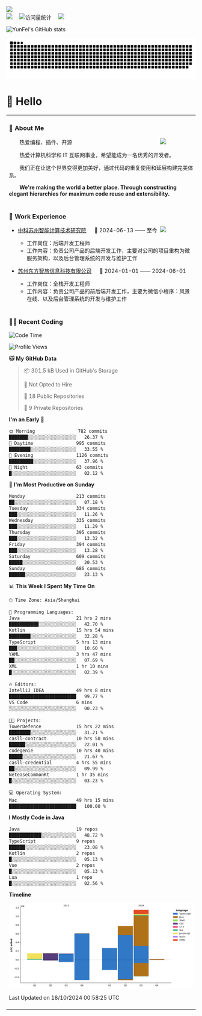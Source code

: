   <!-- dynamic typing effect 动态打字效果 -->
  <div>
    <a href="http://yunfei.plus">
      <img src="https://readme-typing-svg.demolab.com?font=Fira+Code&pause=1000&width=435&lines=console.log(%22Hello%2C%20World%22);祝您今天愉快!&center=true&size=27" />
    </a>
  </div>

  <div>
    <a href="http://yunfei.plus/"><img src="https://img.shields.io/badge/Website-博客-8c36db" /></a>&emsp;
    <!-- visitor -->
    <img src="https://komarev.com/ghpvc/?username=yunfeidog&label=Views&color=orange&style=flat" alt="访问量统计" />&emsp;
    <!-- wakatime -->    
    <a href="https://wakatime.com/@yunfeidog"><img src="https://wakatime.com/badge/user/42d0678c-368b-448b-9a77-5d21c5b55352.svg" /></a>
  </div>

![YunFei's GitHub stats](https://github-readme-stats.vercel.app/api?username=yunfeidog)

![snake](./dist/github-contribution-grid-snake.svg)

#  🙋 Hello

<table>


<tr><td>

### 🤺 About Me

<img align="right" width="88" src="https://cdn.jsdelivr.net/gh/yunfeidog/yunfeidog/assets/images/jobs.png" />

<p>&emsp;&emsp;热爱编程、插件、开源</p>
<p>&emsp;&emsp;热爱计算机科学和 IT 互联网事业，希望能成为一名优秀的开发者。</p>
<p>&emsp;&emsp;我们正在让这个世界变得更加美好，通过代码的重复使用和延展构建完美体系。</p>
<p>&emsp;&emsp;<strong>We're making the world a better place. Through constructing elegant hierarchies for maximum code reuse and extensibility.</strong></p>

</td></tr> 

<tr><td>

### 🏢 Work Experience

<img align="right" width="88" src="https://cdn.jsdelivr.net/gh/yunfeidog/yunfeidog/assets/images/yuanze.png" />

- [中科苏州智能计算技术研究院](http://iict.ac.cn/sy) &emsp; 📌 2024-06-13 —— 至今

  - 工作岗位：后端开发工程师
  - 工作内容：负责公司产品的后端开发工作，主要对公司的项目重构为微服务架构，以及后台管理系统的开发与维护工作

- [苏州东方智旅信息科技有限公司](http://www.leyoobao.com/) &emsp; 📌 2024-01-01 —— 2024-06-01

    - 工作岗位：全栈开发工程师
    - 工作内容：负责公司产品的前后端开发工作，主要为微信小程序：风景在线、以及后台管理系统的开发与维护工作


</td></tr>

<tr><td>

### 👩‍💻 Recent Coding
<!--START_SECTION:waka-->
![Code Time](http://img.shields.io/badge/Code%20Time-1%2C904%20hrs%208%20mins-blue)

![Profile Views](http://img.shields.io/badge/Profile%20Views-1-blue)

**🐱 My GitHub Data** 

> 📦 301.5 kB Used in GitHub's Storage 
 > 
> 🚫 Not Opted to Hire
 > 
> 📜 18 Public Repositories 
 > 
> 🔑 9 Private Repositories 
 > 
**I'm an Early 🐤** 

```text
🌞 Morning                782 commits         ███████░░░░░░░░░░░░░░░░░░   26.37 % 
🌆 Daytime                995 commits         ████████░░░░░░░░░░░░░░░░░   33.55 % 
🌃 Evening                1126 commits        █████████░░░░░░░░░░░░░░░░   37.96 % 
🌙 Night                  63 commits          █░░░░░░░░░░░░░░░░░░░░░░░░   02.12 % 
```
📅 **I'm Most Productive on Sunday** 

```text
Monday                   213 commits         ██░░░░░░░░░░░░░░░░░░░░░░░   07.18 % 
Tuesday                  334 commits         ███░░░░░░░░░░░░░░░░░░░░░░   11.26 % 
Wednesday                335 commits         ███░░░░░░░░░░░░░░░░░░░░░░   11.29 % 
Thursday                 395 commits         ███░░░░░░░░░░░░░░░░░░░░░░   13.32 % 
Friday                   394 commits         ███░░░░░░░░░░░░░░░░░░░░░░   13.28 % 
Saturday                 609 commits         █████░░░░░░░░░░░░░░░░░░░░   20.53 % 
Sunday                   686 commits         ██████░░░░░░░░░░░░░░░░░░░   23.13 % 
```


📊 **This Week I Spent My Time On** 

```text
🕑︎ Time Zone: Asia/Shanghai

💬 Programming Languages: 
Java                     21 hrs 2 mins       ███████████░░░░░░░░░░░░░░   42.70 % 
Kotlin                   15 hrs 54 mins      ████████░░░░░░░░░░░░░░░░░   32.28 % 
TypeScript               5 hrs 13 mins       ███░░░░░░░░░░░░░░░░░░░░░░   10.60 % 
YAML                     3 hrs 47 mins       ██░░░░░░░░░░░░░░░░░░░░░░░   07.69 % 
XML                      1 hr 10 mins        █░░░░░░░░░░░░░░░░░░░░░░░░   02.39 % 

🔥 Editors: 
IntelliJ IDEA            49 hrs 8 mins       █████████████████████████   99.77 % 
VS Code                  6 mins              ░░░░░░░░░░░░░░░░░░░░░░░░░   00.23 % 

🐱‍💻 Projects: 
TowerDefence             15 hrs 22 mins      ████████░░░░░░░░░░░░░░░░░   31.21 % 
casll-contract           10 hrs 50 mins      ██████░░░░░░░░░░░░░░░░░░░   22.01 % 
codegenie                10 hrs 40 mins      █████░░░░░░░░░░░░░░░░░░░░   21.67 % 
casll-credential         4 hrs 55 mins       ██░░░░░░░░░░░░░░░░░░░░░░░   09.99 % 
NeteaseCommonKt          1 hr 35 mins        █░░░░░░░░░░░░░░░░░░░░░░░░   03.23 % 

💻 Operating System: 
Mac                      49 hrs 15 mins      █████████████████████████   100.00 % 
```

**I Mostly Code in Java** 

```text
Java                     19 repos            ████████████░░░░░░░░░░░░░   48.72 % 
TypeScript               9 repos             ██████░░░░░░░░░░░░░░░░░░░   23.08 % 
Kotlin                   2 repos             █░░░░░░░░░░░░░░░░░░░░░░░░   05.13 % 
Vue                      2 repos             █░░░░░░░░░░░░░░░░░░░░░░░░   05.13 % 
Lua                      1 repo              █░░░░░░░░░░░░░░░░░░░░░░░░   02.56 % 
```



**Timeline**

![Lines of Code chart](https://raw.githubusercontent.com/yunfeidog/yunfeidog/main/assets/bar_graph.png)


 Last Updated on 18/10/2024 00:58:25 UTC
<!--END_SECTION:waka-->

</td></tr>




<tr><td>

